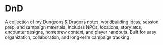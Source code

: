 # DnD
A collection of my Dungeons &amp; Dragons notes, worldbuilding ideas, session prep, and campaign materials. Includes NPCs, locations, story arcs, encounter designs, homebrew content, and player handouts. Built for easy organization, collaboration, and long-term campaign tracking.
